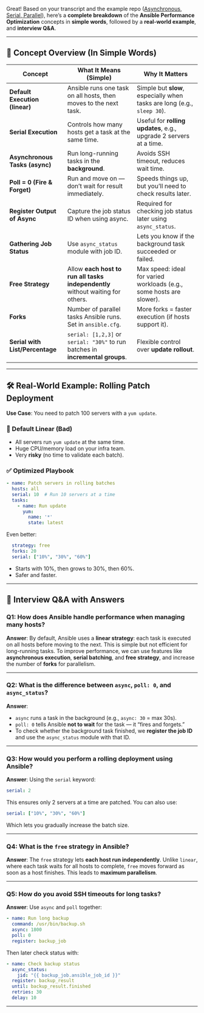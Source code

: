Great! Based on your transcript and the example repo ([Asynchronous, Serial, Parallel](https://github.com/ANSANJAY/diveintoansible/tree/master/Ansible%20Playbooks%2C%20Deep%20Dive/Asynchronous%2C%20Serial%2C%20Parallel)), here’s a **complete breakdown** of the **Ansible Performance Optimization** concepts in **simple words**, followed by a **real-world example**, and **interview Q\&A**.

---

## 🧠 Concept Overview (In Simple Words)

| **Concept**                     | **What It Means (Simple)**                                                     | **Why It Matters**                                                      |
| ------------------------------- | ------------------------------------------------------------------------------ | ----------------------------------------------------------------------- |
| **Default Execution (linear)**  | Ansible runs one task on all hosts, then moves to the next task.               | Simple but **slow**, especially when tasks are long (e.g., `sleep 30`). |
| **Serial Execution**            | Controls how many hosts get a task at the same time.                           | Useful for **rolling updates**, e.g., upgrade 2 servers at a time.      |
| **Asynchronous Tasks (async)**  | Run long-running tasks in the **background**.                                  | Avoids SSH timeout, reduces wait time.                                  |
| **Poll = 0 (Fire & Forget)**    | Run and move on — don’t wait for result immediately.                           | Speeds things up, but you’ll need to check results later.               |
| **Register Output of Async**    | Capture the job status ID when using async.                                    | Required for checking job status later using `async_status`.            |
| **Gathering Job Status**        | Use `async_status` module with job ID.                                         | Lets you know if the background task succeeded or failed.               |
| **Free Strategy**               | Allow **each host to run all tasks independently** without waiting for others. | Max speed: ideal for varied workloads (e.g., some hosts are slower).    |
| **Forks**                       | Number of parallel tasks Ansible runs. Set in `ansible.cfg`.                   | More forks = faster execution (if hosts support it).                    |
| **Serial with List/Percentage** | `serial: [1,2,3]` or `serial: "30%"` to run batches in **incremental groups**. | Flexible control over **update rollout**.                               |

---

## 🛠️ Real-World Example: Rolling Patch Deployment

**Use Case**: You need to patch 100 servers with a `yum update`.

### 🧱 Default Linear (Bad)

* All servers run `yum update` at the same time.
* Huge CPU/memory load on your infra team.
* Very **risky** (no time to validate each batch).

### ✅ Optimized Playbook

```yaml
- name: Patch servers in rolling batches
  hosts: all
  serial: 10  # Run 10 servers at a time
  tasks:
    - name: Run update
      yum:
        name: '*'
        state: latest
```

Even better:

```yaml
  strategy: free
  forks: 20
  serial: ["10%", "30%", "60%"]
```

* Starts with 10%, then grows to 30%, then 60%.
* Safer and faster.

---

## 🎯 Interview Q\&A with Answers

### Q1: How does Ansible handle performance when managing many hosts?

**Answer**:
By default, Ansible uses a **linear strategy**: each task is executed on all hosts before moving to the next. This is simple but not efficient for long-running tasks. To improve performance, we can use features like **asynchronous execution**, **serial batching**, and **free strategy**, and increase the number of **forks** for parallelism.

---

### Q2: What is the difference between `async`, `poll: 0`, and `async_status`?

**Answer**:

* `async` runs a task in the background (e.g., `async: 30` = max 30s).
* `poll: 0` tells Ansible **not to wait** for the task — it “fires and forgets.”
* To check whether the background task finished, we **register the job ID** and use the `async_status` module with that ID.

---

### Q3: How would you perform a rolling deployment using Ansible?

**Answer**:
Using the `serial` keyword:

```yaml
serial: 2
```

This ensures only 2 servers at a time are patched. You can also use:

```yaml
serial: ["10%", "30%", "60%"]
```

Which lets you gradually increase the batch size.

---

### Q4: What is the `free` strategy in Ansible?

**Answer**:
The `free` strategy lets **each host run independently**. Unlike `linear`, where each task waits for all hosts to complete, `free` moves forward as soon as a host finishes. This leads to **maximum parallelism**.

---

### Q5: How do you avoid SSH timeouts for long tasks?

**Answer**:
Use `async` and `poll` together:

```yaml
- name: Run long backup
  command: /usr/bin/backup.sh
  async: 1800
  poll: 0
  register: backup_job
```

Then later check status with:

```yaml
- name: Check backup status
  async_status:
    jid: "{{ backup_job.ansible_job_id }}"
  register: backup_result
  until: backup_result.finished
  retries: 30
  delay: 10
```

---

